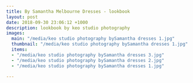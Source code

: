 ```yaml
---
title: By Samantha Melbourne Dresses - lookbook
layout: post
date: 2018-09-30 23:06:12 +1000
description: lookbook by keo studio photography
images:
  main: "/media/keo studio photography bySamantha dresses 1.jpg"
  thumbnail: "/media/keo studio photography bySamantha dresses 1.jpg"
  items:
  - "/media/keo studio photography bySamantha dresses 3.jpg"
  - "/media/keo studio photography bySamantha dresses 2.jpg"
  - "/media/keo studio photography bySamantha dresses 1.jpg"

---
```

